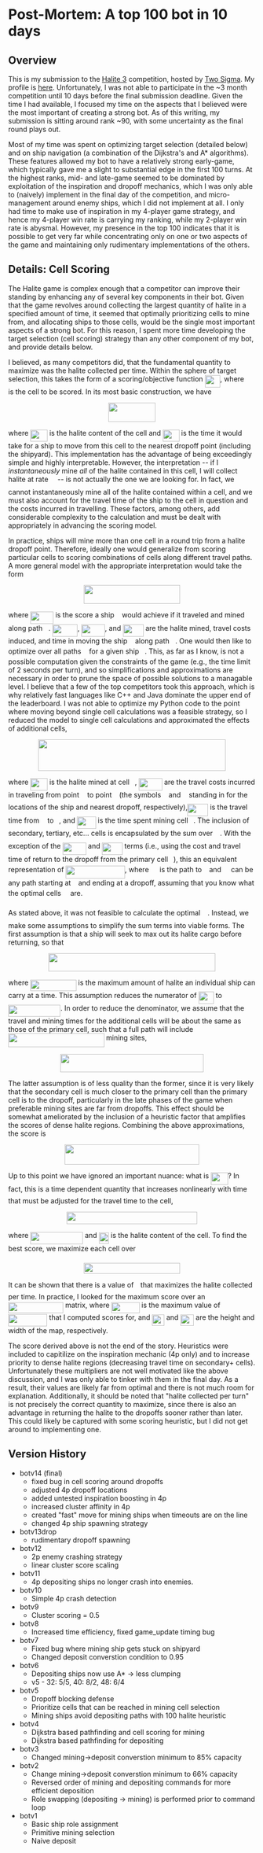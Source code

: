 # Post-Mortem: A top 100 bot in 10 days

## Overview

This is my submission to the [Halite 3](https://halite.io) competition, hosted by [Two Sigma](https://www.twosigma.com/). My profile is [here](https://halite.io/user/?user_id=562).
Unfortunately, I was not able to participate in the ~3 month competition until 10 days before the final submission deadline. Given the time I had available, I focused my time on
the aspects that I believed were the most important of creating a strong bot. As of this writing, my submission is sitting around rank ~90, with some uncertainty as 
the final round plays out.

Most of my time was spent on optimizing target selection (detailed below) and on ship navigation (a combination of the Dijkstra's and A* algorithms). 
These features allowed my bot to have a relatively strong early-game, which typically gave me a slight to substantial edge in the first 100 turns. At the highest ranks, 
mid- and late-game seemed to be dominated by exploitation of the inspiration and dropoff mechanics,
which I was only able to (naively) implement in the final day of the competition, and micro-management around enemy ships, which I did not implement at all. I only had time to make
use of inspiration in my 4-player game strategy, and hence my 4-player win rate is carrying my ranking, while my 2-player win rate is abysmal. However, my presence in the top 100
indicates that it is possible to get very far while concentrating only on one or two aspects of the game and maintaining only rudimentary implementations of the others. 

## Details: Cell Scoring
The Halite game is complex enough that a competitor can improve their standing by enhancing any of several key components in their bot. 
Given that the game revolves around collecting the largest quantity of halite in a specified amount of time, it seemed that optimally prioritizing
cells to mine from, and allocating ships to those cells, would be the single most important aspects of a strong bot. For this reason, I spent more 
time developing the target selection (cell scoring) strategy than any other component of my bot, and provide details below.

I believed, as many competitors did, that the fundamental quantity to maximize was the halite collected per time. Within the sphere of target selection,
this takes the form of a scoring/objective function <img src="/tex/2a2ac6cebda315d6c50722c2181d9e3d.svg?invert_in_darkmode&sanitize=true" align=middle width=30.926619899999988pt height=24.65753399999998pt/>, where <img src="/tex/3e18a4a28fdee1744e5e3f79d13b9ff6.svg?invert_in_darkmode&sanitize=true" align=middle width=7.11380504999999pt height=14.15524440000002pt/> is the cell to be scored. In its most basic construction, we have
<p align="center"><img src="/tex/9fc6ec3aaa0b07d92cd7b132f128747f.svg?invert_in_darkmode&sanitize=true" align=middle width=96.25481414999999pt height=38.83491479999999pt/></p>

where <img src="/tex/46274a64e8b70f2d22618780e7ee8da1.svg?invert_in_darkmode&sanitize=true" align=middle width=34.899206099999994pt height=24.65753399999998pt/> is the halite content of the cell and <img src="/tex/b3b55c29da398f33fb85c53847cf79e7.svg?invert_in_darkmode&sanitize=true" align=middle width=33.50033114999999pt height=24.65753399999998pt/> is the time it would take for a ship to move from this cell to the nearest dropoff point 
(including the shipyard). This implementation has the advantage of being exceedingly simple and highly interpretable. However, the interpretation -- if I 
*instantaneously* mine *all* of the halite contained in this cell, I will collect halite at rate <img src="/tex/e257acd1ccbe7fcb654708f1a866bfe9.svg?invert_in_darkmode&sanitize=true" align=middle width=11.027402099999989pt height=22.465723500000017pt/> -- is not actually the one we are looking for. In fact,
we cannot instantaneously mine all of the halite contained within a cell, and we must also account for the travel time of the ship to the cell in question 
and the costs incurred in travelling. These factors, among others, add considerable complexity to the calculation and must be dealt with appropriately 
in advancing the scoring model.

In practice, ships will mine more than one cell in a round trip from a halite dropoff point. Therefore, ideally one would generalize from scoring particular
cells to scoring combinations of cells along different travel paths. A more general model with the appropriate interpretation would take the form
<p align="center"><img src="/tex/c2107768b733c965c56abb547207bf90.svg?invert_in_darkmode&sanitize=true" align=middle width=196.63885065pt height=38.83491479999999pt/></p>

where <img src="/tex/520b5fc6ec14c91455e2fcf2ace53419.svg?invert_in_darkmode&sanitize=true" align=middle width=47.09474549999999pt height=24.65753399999998pt/> is the score a ship <img src="/tex/6f9bad7347b91ceebebd3ad7e6f6f2d1.svg?invert_in_darkmode&sanitize=true" align=middle width=7.7054801999999905pt height=14.15524440000002pt/> would achieve if it traveled and mined along path <img src="/tex/2ec6e630f199f589a2402fdf3e0289d5.svg?invert_in_darkmode&sanitize=true" align=middle width=8.270567249999992pt height=14.15524440000002pt/>. <img src="/tex/6fa93f442c42ae006141f1cc5567e25a.svg?invert_in_darkmode&sanitize=true" align=middle width=51.06733169999999pt height=24.65753399999998pt/>, <img src="/tex/560617f2ebc595b0ba857a0f4946cc03.svg?invert_in_darkmode&sanitize=true" align=middle width=47.95667414999999pt height=24.65753399999998pt/>, and <img src="/tex/78a9fbddc3e62359af9441f1cb56c722.svg?invert_in_darkmode&sanitize=true" align=middle width=42.00346094999999pt height=24.65753399999998pt/> are the halite mined, travel costs
induced, and time in moving the ship <img src="/tex/6f9bad7347b91ceebebd3ad7e6f6f2d1.svg?invert_in_darkmode&sanitize=true" align=middle width=7.7054801999999905pt height=14.15524440000002pt/> along path <img src="/tex/2ec6e630f199f589a2402fdf3e0289d5.svg?invert_in_darkmode&sanitize=true" align=middle width=8.270567249999992pt height=14.15524440000002pt/>. One would then like to optimize over all paths <img src="/tex/2ec6e630f199f589a2402fdf3e0289d5.svg?invert_in_darkmode&sanitize=true" align=middle width=8.270567249999992pt height=14.15524440000002pt/> for a given ship <img src="/tex/6f9bad7347b91ceebebd3ad7e6f6f2d1.svg?invert_in_darkmode&sanitize=true" align=middle width=7.7054801999999905pt height=14.15524440000002pt/>. This, as far as I know, is not a 
possible computation given the constraints of the game (e.g., the time limit of 2 seconds per turn), and so simplifications and approximations are necessary in order
to prune the space of possible solutions to a managable level. I believe that a few of the top competitors took this approach, which is why relatively fast languages
like C++ and Java dominate the upper end of the leaderboard. I was not able to optimize my Python code to the point where moving beyond single cell calculations was 
a feasible strategy, so I reduced the model to single cell calculations and approximated the effects of additional cells,
<p align="center"><img src="/tex/5ea6dcd3cf295263b411d578222ac89c.svg?invert_in_darkmode&sanitize=true" align=middle width=382.14109394999997pt height=63.59824185pt/></p>

where <img src="/tex/46274a64e8b70f2d22618780e7ee8da1.svg?invert_in_darkmode&sanitize=true" align=middle width=34.899206099999994pt height=24.65753399999998pt/> is the halite mined at cell <img src="/tex/3e18a4a28fdee1744e5e3f79d13b9ff6.svg?invert_in_darkmode&sanitize=true" align=middle width=7.11380504999999pt height=14.15524440000002pt/>, <img src="/tex/3e3b4e41f04930951208d0833e2c801c.svg?invert_in_darkmode&sanitize=true" align=middle width=47.72457854999999pt height=24.65753399999998pt/> are the travel costs incurred in traveling from point <img src="/tex/44bc9d542a92714cac84e01cbbb7fd61.svg?invert_in_darkmode&sanitize=true" align=middle width=8.68915409999999pt height=14.15524440000002pt/> to  point <img src="/tex/4bdc8d9bcfb35e1c9bfb51fc69687dfc.svg?invert_in_darkmode&sanitize=true" align=middle width=7.054796099999991pt height=22.831056599999986pt/> (the symbols <img src="/tex/6f9bad7347b91ceebebd3ad7e6f6f2d1.svg?invert_in_darkmode&sanitize=true" align=middle width=7.7054801999999905pt height=14.15524440000002pt/> and <img src="/tex/2103f85b8b1477f430fc407cad462224.svg?invert_in_darkmode&sanitize=true" align=middle width=8.55596444999999pt height=22.831056599999986pt/> standing in for the 
locations of the ship and nearest dropoff, respectively),<img src="/tex/15d283564c9146ec18312a86d154bc25.svg?invert_in_darkmode&sanitize=true" align=middle width=41.77136534999999pt height=24.65753399999998pt/> is the travel time from <img src="/tex/44bc9d542a92714cac84e01cbbb7fd61.svg?invert_in_darkmode&sanitize=true" align=middle width=8.68915409999999pt height=14.15524440000002pt/> to <img src="/tex/4bdc8d9bcfb35e1c9bfb51fc69687dfc.svg?invert_in_darkmode&sanitize=true" align=middle width=7.054796099999991pt height=22.831056599999986pt/>, and <img src="/tex/cd735f39f70cf5bcf309806805ae68ae.svg?invert_in_darkmode&sanitize=true" align=middle width=38.322099749999985pt height=24.65753399999998pt/> is the time spent mining cell <img src="/tex/3e18a4a28fdee1744e5e3f79d13b9ff6.svg?invert_in_darkmode&sanitize=true" align=middle width=7.11380504999999pt height=14.15524440000002pt/>. The inclusion of secondary, 
tertiary, etc... cells is encapsulated by the sum over <img src="/tex/3ce681234d1b2ad17008503143e3ed8b.svg?invert_in_darkmode&sanitize=true" align=middle width=10.90376594999999pt height=24.7161288pt/>. With the exception of the <img src="/tex/4de4455edd7c13edb02ba04a7c447d90.svg?invert_in_darkmode&sanitize=true" align=middle width=47.65039454999999pt height=24.65753399999998pt/> and <img src="/tex/7db24b7ec18e3b9d53da12112b2831e3.svg?invert_in_darkmode&sanitize=true" align=middle width=41.69718134999999pt height=24.65753399999998pt/> terms (i.e., using the cost and travel time of return to 
the dropoff from the primary cell <img src="/tex/3e18a4a28fdee1744e5e3f79d13b9ff6.svg?invert_in_darkmode&sanitize=true" align=middle width=7.11380504999999pt height=14.15524440000002pt/>), this an equivalent representation of <img src="/tex/88964b81f7e6d932e145423da3222744.svg?invert_in_darkmode&sanitize=true" align=middle width=120.09831899999998pt height=25.662047399999995pt/>, where <img src="/tex/b17e856e76ef58f7655e6ace49d21d06.svg?invert_in_darkmode&sanitize=true" align=middle width=14.14521899999999pt height=14.15524440000002pt/> is the path to <img src="/tex/3e18a4a28fdee1744e5e3f79d13b9ff6.svg?invert_in_darkmode&sanitize=true" align=middle width=7.11380504999999pt height=14.15524440000002pt/> and <img src="/tex/4ae3393b40dfbbbc0932cf55cbc55bc3.svg?invert_in_darkmode&sanitize=true" align=middle width=12.060528149999989pt height=24.7161288pt/> can be any path starting 
at <img src="/tex/3e18a4a28fdee1744e5e3f79d13b9ff6.svg?invert_in_darkmode&sanitize=true" align=middle width=7.11380504999999pt height=14.15524440000002pt/> and ending at a dropoff, assuming that you know what the optimal cells <img src="/tex/3ce681234d1b2ad17008503143e3ed8b.svg?invert_in_darkmode&sanitize=true" align=middle width=10.90376594999999pt height=24.7161288pt/> are.

As stated above, it was not feasible to calculate the optimal <img src="/tex/3ce681234d1b2ad17008503143e3ed8b.svg?invert_in_darkmode&sanitize=true" align=middle width=10.90376594999999pt height=24.7161288pt/>. Instead, we make some assumptions to simplify the sum terms into viable forms.
The first assumption is that a ship will seek to max out its halite cargo before returning, so that
<p align="center"><img src="/tex/c5d2b5d48a500c0c78e522c24eeeb008.svg?invert_in_darkmode&sanitize=true" align=middle width=339.7335645pt height=36.8951715pt/></p>

where <img src="/tex/35cc71776e172499f645e66424105c57.svg?invert_in_darkmode&sanitize=true" align=middle width=93.53890259999999pt height=22.465723500000017pt/> is the maximum amount of halite an individual ship can carry at a time. This assumption reduces the numerator of <img src="/tex/2a2ac6cebda315d6c50722c2181d9e3d.svg?invert_in_darkmode&sanitize=true" align=middle width=30.926619899999988pt height=24.65753399999998pt/> to <img src="/tex/58ccbe88cdade1273da106638cdf7ffd.svg?invert_in_darkmode&sanitize=true" align=middle width=106.48602029999998pt height=24.65753399999998pt/>.
In order to reduce the denominator, we assume that the travel and mining times for the additional cells will be about the same as those of the primary cell, such that
a full path will include <img src="/tex/2ddd0c01fe3ca1a282413e9ceb252037.svg?invert_in_darkmode&sanitize=true" align=middle width=195.60703469999999pt height=27.94539330000001pt/> mining sites,
<p align="center"><img src="/tex/599c7be962b3a325cbd0e2fb94bed095.svg?invert_in_darkmode&sanitize=true" align=middle width=292.4007471pt height=36.8951715pt/></p>

The latter assumption is of less quality than the former, since it is very likely that the secondary cell is much closer to the primary cell than the primary cell is to the dropoff,
particularly in the late phases of the game when preferable mining sites are far from dropoffs. This effect should be somewhat ameliorated by the inclusion of a heuristic 
factor that amplifies the scores of dense halite regions. Combining the above approximations, the score is
<p align="center"><img src="/tex/884aaeb1bc556514a23da1bcc32b11b2.svg?invert_in_darkmode&sanitize=true" align=middle width=273.06805184999996pt height=41.36729354999999pt/></p>

Up to this point we have ignored an important nuance: what is <img src="/tex/46274a64e8b70f2d22618780e7ee8da1.svg?invert_in_darkmode&sanitize=true" align=middle width=34.899206099999994pt height=24.65753399999998pt/>? In fact, this is a time dependent quantity that increases nonlinearly with time <img src="/tex/4f4f4e395762a3af4575de74c019ebb5.svg?invert_in_darkmode&sanitize=true" align=middle width=5.936097749999991pt height=20.221802699999984pt/>
that must be adjusted for the travel time to the cell,
<p align="center"><img src="/tex/9329a703f1a82a2f3d8abf1a3a094946.svg?invert_in_darkmode&sanitize=true" align=middle width=265.29658485pt height=25.6052115pt/></p>

where <img src="/tex/5ba61d66a221e9efc189f13e71390fa0.svg?invert_in_darkmode&sanitize=true" align=middle width=107.2144788pt height=24.65753399999998pt/> and <img src="/tex/30074edb23bec8e7c47c584ff885e5b5.svg?invert_in_darkmode&sanitize=true" align=middle width=20.21695004999999pt height=22.465723500000017pt/> is the halite content of the cell. To find the best score, we maximize each cell over <img src="/tex/4f4f4e395762a3af4575de74c019ebb5.svg?invert_in_darkmode&sanitize=true" align=middle width=5.936097749999991pt height=20.221802699999984pt/>
<p align="center"><img src="/tex/a173fea0548123399481a93112595b54.svg?invert_in_darkmode&sanitize=true" align=middle width=195.85030575pt height=22.1917806pt/></p>

It can be shown that there is a value of <img src="/tex/4f4f4e395762a3af4575de74c019ebb5.svg?invert_in_darkmode&sanitize=true" align=middle width=5.936097749999991pt height=20.221802699999984pt/> that maximizes the halite collected per time. In practice, I looked for the maximum score over an 
<img src="/tex/9222bce051f65ec82e59acae8644d096.svg?invert_in_darkmode&sanitize=true" align=middle width=112.19392799999999pt height=22.465723500000017pt/> matrix, where <img src="/tex/21eab637b280a159e0a38102d607ce90.svg?invert_in_darkmode&sanitize=true" align=middle width=57.351505199999984pt height=22.465723500000017pt/> is the maximum value of <img src="/tex/e663bf758c6d50df7bd0244f4c79a43d.svg?invert_in_darkmode&sanitize=true" align=middle width=79.36075124999999pt height=24.65753399999998pt/> that I computed scores for,
and <img src="/tex/042935ebbda9da11ad2f258b5215a9c1.svg?invert_in_darkmode&sanitize=true" align=middle width=24.853928549999992pt height=22.465723500000017pt/> and <img src="/tex/c70ce275f1896fbbe49cff05b3e22b96.svg?invert_in_darkmode&sanitize=true" align=middle width=27.34027064999999pt height=22.465723500000017pt/> are the height and width of the map, respectively.

The score derived above is not the end of the story. Heuristics were included to capitilize on the inspiration mechanic (4p only) and to
increase priority to dense halite regions (decreasing travel time on secondary+ cells). Unfortunately these multipliers are not well motivated like the above
discussion, and I was only able to tinker with them in the final day. As a result, their values are likely far from optimal and there is not much room for 
explanation. Additionally, it should be noted that "halite collected per turn" is not precisely the correct quantity to maximize, since there is also an
advantage in returning the halite to the dropoffs sooner rather than later. This could likely be captured with some scoring heuristic, but I did not get around
to implementing one.

## Version History
* botv14 (final)
  * fixed bug in cell scoring around dropoffs
  * adjusted 4p dropoff locations
  * added untested inspiration boosting in 4p
  * increased cluster affinity in 4p
  * created "fast" move for mining ships when timeouts are on the line
  * changed 4p ship spawning strategy
* botv13drop
  * rudimentary dropoff spawning
* botv12
  * 2p enemy crashing strategy
  * linear cluster score scaling
* botv11
  * 4p depositing ships no longer crash into enemies.
* botv10
  * Simple 4p crash detection
* botv9
  * Cluster scoring = 0.5
* botv8
  * Increased time efficiency, fixed game_update timing bug
* botv7
  * Fixed bug where mining ship gets stuck on shipyard
  * Changed deposit converstion condition to 0.95
* botv6
  * Depositing ships now use A* -> less clumping
  * v5 - 32: 5/5, 40: 8/2, 48: 6/4
* botv5
  * Dropoff blocking defense
  * Prioritize cells that can be reached in mining cell selection
  * Mining ships avoid depositing paths with 100 halite heuristic
* botv4
  * Dijkstra based pathfinding and cell scoring for mining
  * Dijkstra based pathfinding for depositing
* botv3
  * Changed mining->deposit converstion minimum to 85% capacity
* botv2
  * Change mining->deposit converstion minimum to 66% capacity 
  * Reversed order of mining and depositing commands for more efficient deposition
  * Role swapping (depositing -> mining) is performed prior to command loop
* botv1
  * Basic ship role assignment
  * Primitive mining selection
  * Naive deposit
